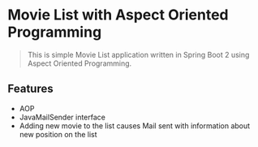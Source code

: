 # Movie List with Aspect Oriented Programming

> This is simple Movie List application written in Spring Boot 2 using Aspect Oriented Programming. 

## Features
- AOP
- JavaMailSender interface
- Adding new movie to the list causes Mail sent with information about new position on the list
